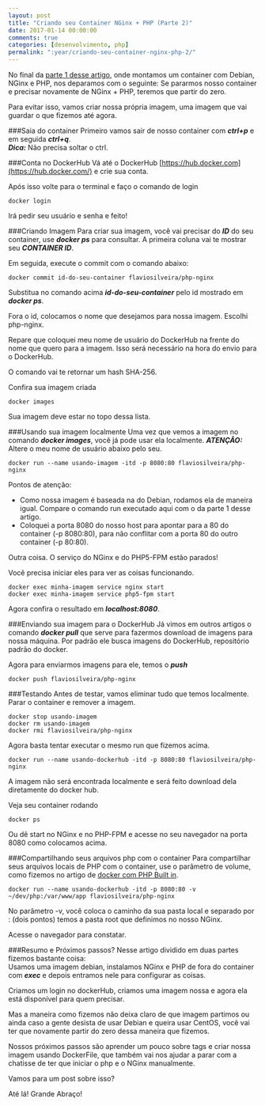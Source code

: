 ```yaml
---
layout: post
title: "Criando seu Container NGinx + PHP (Parte 2)"
date: 2017-01-14 00:00:00
comments: true
categories: [desenvolvimento, php]
permalink: ":year/criando-seu-container-nginx-php-2/"
---
```

No final da [parte 1 desse artigo](http://flaviosilveira.com/2017/criando-seu-container-nginx-php-1), onde montamos um container com Debian, NGinx e PHP, nos deparamos com o seguinte: Se pararmos nosso container e precisar novamente de NGinx + PHP, teremos que partir do zero.

Para evitar isso, vamos criar nossa própria imagem, uma imagem que vai guardar o que fizemos até agora.
<!--more-->
###Saia do container
Primeiro vamos sair de nosso container com ***ctrl+p*** e em seguida ***ctrl+q***.<br/>***Dica:*** Não precisa soltar o ctrl.

###Conta no DockerHub
Vá até o DockerHub [https://hub.docker.com](https://hub.docker.com/) e crie sua conta.

Após isso volte para o terminal e faço o comando de login

	docker login
	
Irá pedir seu usuário e senha e feito!

###Criando Imagem
Para criar sua imagem, você vai precisar do ***ID*** do seu container, use ***docker ps*** para consultar. A primeira coluna vai te mostrar seu ***CONTAINER ID***.

Em seguida, execute o commit com o comando abaixo:

	docker commit id-do-seu-container flaviosilveira/php-nginx
	
Substitua no comando acima ***id-do-seu-container*** pelo id mostrado em ***docker ps***.

Fora o id, colocamos o nome que desejamos para nossa imagem. Escolhi php-nginx.

Repare que coloquei meu nome de usuário do DockerHub na frente do nome que quero para a imagem. Isso será necessário na hora do envio para o DockerHub.

O comando vai te retornar um hash SHA-256.

Confira sua imagem criada
	
	docker images
	
Sua imagem deve estar no topo dessa lista.

###Usando sua imagem localmente
Uma vez que vemos a imagem no comando ***docker images***, você já pode usar ela localmente.
***ATENÇÃO:*** Altere o meu nome de usuário abaixo pelo seu.

	docker run --name usando-imagem -itd -p 8080:80 flaviosilveira/php-nginx

Pontos de atenção:

- Como nossa imagem é baseada na do Debian, rodamos ela de maneira igual. Compare o comando run executado aqui com o da parte 1 desse artigo.
- Coloquei a porta 8080 do nosso host para apontar para a 80 do container (-p 8080:80), para não conflitar com a porta 80 do outro container (-p 80:80).

Outra coisa. O serviço do NGinx e do PHP5-FPM estão parados!

Você precisa iniciar eles para ver as coisas funcionando.

	docker exec minha-imagem service nginx start
	docker exec minha-imagem service php5-fpm start

Agora confira o resultado em ***localhost:8080***.

###Enviando sua imagem para o DockerHub
Já vimos em outros artigos o comando ***docker pull*** que serve para fazermos download de imagens para nossa máquina. Por padrão ele busca imagens do DockerHub, repositório padrão do docker.

Agora para enviarmos imagens para ele, temos o ***push***

	docker push flaviosilveira/php-nginx

###Testando
Antes de testar, vamos eliminar tudo que temos localmente. Parar o container e remover a imagem.

	docker stop usando-imagem
	docker rm usando-imagem
	docker rmi flaviosilveira/php-nginx
	
Agora basta tentar executar o mesmo run que fizemos acima.

	docker run --name usando-dockerhub -itd -p 8080:80 flaviosilveira/php-nginx

A imagem não será encontrada localmente e será feito download dela diretamente do docker hub.

Veja seu container rodando
	
	docker ps
	
Ou dê start no NGinx e no PHP-FPM e acesse no seu navegador na porta 8080 como colocamos acima.

###Compartilhando seus arquivos php com o container
Para compartilhar seus arquivos locais de PHP com o container, use o parâmetro de volume, como fizemos no artigo de [docker com PHP Built in](http://flaviosilveira.com/2016/docker-php7-e-php-built-in/).

	docker run --name usando-dockerhub -itd -p 8080:80 -v ~/dev/php:/var/www/app flaviosilveira/php-nginx
	
No parâmetro -v, você coloca o caminho da sua pasta local e separado por : (dois pontos) temos a pasta root que definimos no nosso NGinx.

Acesse o navegador para constatar.

###Resumo e Próximos passos?
Nesse artigo dividido em duas partes fizemos bastante coisa:
<br/>Usamos uma imagem debian, instalamos NGinx e PHP de fora do container com ***exec*** e depois entramos nele para configurar as coisas.

Criamos um login no dockerHub, criamos uma imagem nossa e agora ela está disponível para quem precisar.

Mas a maneira como fizemos não deixa claro de que imagem partimos ou ainda caso a gente desista de usar Debian e queira usar CentOS, você vai ter que novamente partir do zero dessa maneira que fizemos.

Nossos próximos passos são aprender um pouco sobre tags e criar nossa imagem usando DockerFile, que também vai nos ajudar a parar com a chatisse de ter que iniciar o php e o NGinx manualmente.

Vamos para um post sobre isso?

Até lá! Grande Abraço!